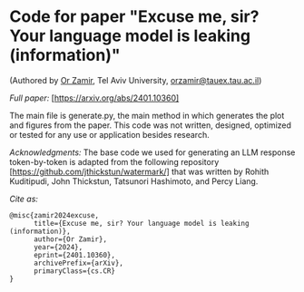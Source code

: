 # Code for paper "Excuse me, sir? Your language model is leaking (information)"
(Authored by [Or Zamir](https://zamir.prof/), Tel Aviv University, orzamir@tauex.tau.ac.il)

*Full paper:* [https://arxiv.org/abs/2401.10360]

The main file is generate.py, the main method in which generates the plot and figures from the paper.
This code was not written, designed, optimized or tested for any use or application besides research. 

*Acknowledgments:*
The base code we used for generating an LLM response token-by-token is adapted from the following repository
[https://github.com/jthickstun/watermark/] that was written by Rohith Kuditipudi, John Thickstun, 
Tatsunori Hashimoto, and Percy Liang.

*Cite as:*
```
@misc{zamir2024excuse,
      title={Excuse me, sir? Your language model is leaking (information)}, 
      author={Or Zamir},
      year={2024},
      eprint={2401.10360},
      archivePrefix={arXiv},
      primaryClass={cs.CR}
}
```
